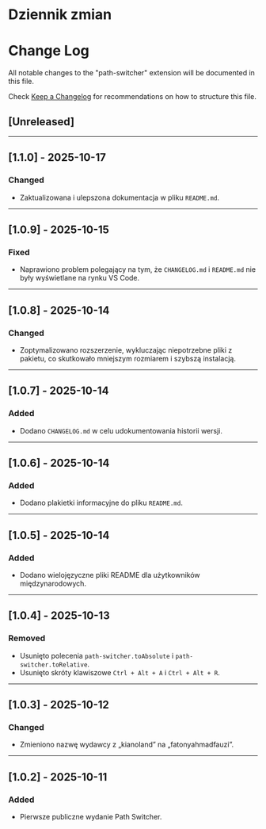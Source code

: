 # Dziennik zmian

# Change Log

All notable changes to the "path-switcher" extension will be documented in this file.

Check [Keep a Changelog](http://keepachangelog.com/) for recommendations on how to structure this file.

## [Unreleased]

---

## [1.1.0] - 2025-10-17

### Changed

- Zaktualizowana i ulepszona dokumentacja w pliku `README.md`.

---

## [1.0.9] - 2025-10-15

### Fixed

- Naprawiono problem polegający na tym, że `CHANGELOG.md` i `README.md` nie były wyświetlane na rynku VS Code.

---

## [1.0.8] - 2025-10-14

### Changed

- Zoptymalizowano rozszerzenie, wykluczając niepotrzebne pliki z pakietu, co skutkowało mniejszym rozmiarem i szybszą instalacją.

---

## [1.0.7] - 2025-10-14

### Added

- Dodano `CHANGELOG.md` w celu udokumentowania historii wersji.

---

## [1.0.6] - 2025-10-14

### Added

- Dodano plakietki informacyjne do pliku `README.md`.

---

## [1.0.5] - 2025-10-14

### Added

- Dodano wielojęzyczne pliki README dla użytkowników międzynarodowych.

---

## [1.0.4] - 2025-10-13

### Removed

- Usunięto polecenia `path-switcher.toAbsolute` i `path-switcher.toRelative`.
- Usunięto skróty klawiszowe `Ctrl + Alt + A` i `Ctrl + Alt + R`.

---

## [1.0.3] - 2025-10-12

### Changed

- Zmieniono nazwę wydawcy z „kianoland” na „fatonyahmadfauzi”.

---

## [1.0.2] - 2025-10-11

### Added

- Pierwsze publiczne wydanie Path Switcher.
